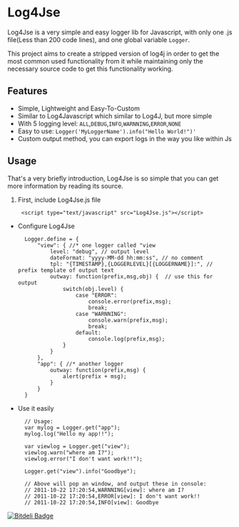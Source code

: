 # Log4Jse
Log4Jse is a very simple and easy logger lib for Javascript, with only one .js file(Less than 200 code lines), and one global variable `Logger`.

This project aims to create a stripped version of log4j in order to get the most common used functionality from it while maintaining only the necessary source code to get this functionality working.

## Features
+ Simple, Lightweight and Easy-To-Custom
+ Similar to Log4Javascript which similar to Log4J, but more simple
+ With 5 logging level: `ALL`,`DEBUG`,`INFO`,`WARNNING`,`ERROR`,`NONE`
+ Easy to use: `Logger('MyLoggerName').info("Hello World!")'`
+ Custom output method, you can export logs in the way you like within Js

## Usage
That's a very briefly introduction, Log4Jse is so simple that you can get more information by reading its source.

1. First, include Log4Jse.js file

		<script type="text/javascript" src="Log4Jse.js"></script>


+ Configure Log4Jse

		Logger.define = {
			"view": { //* one logger called "view
				level: "debug", // output level
				dateFormat: "yyyy-MM-dd hh:mm:ss", // no comment
				tpl: "{TIMESTAMP},{LOGGERLEVEL}[{LOGGERNAME}]:", // prefix template of output text
				outway: function(prefix,msg,obj) {  // use this for output
					switch(obj.level) {
						case "ERROR":
							console.error(prefix,msg);
							break;
						case "WARNNING":
							console.warn(prefix,msg);
							break;
						default:
							console.log(prefix,msg);	
					}
				}
			},
			"app": { //* another logger
				outway: function(prefix,msg) {
					alert(prefix + msg);
				}
			}
		}



+ Use it easily

		// Usage:
		var mylog = Logger.get("app");
		mylog.log("Hello my app!!");
		
		var viewlog = Logger.get("view");
		viewlog.warn("where am I?");
		viewlog.error("I don't want work!!");
		
		Logger.get("view").info("Goodbye");
		
		// Above will pop an window, and output these in console:
		// 2011-10-22 17:20:54,WARNNING[view]: where am I?
		// 2011-10-22 17:20:54,ERROR[view]: I don't want work!!
		// 2011-10-22 17:20:54,INFO[view]: Goodbye
		

  
  


[![Bitdeli Badge](https://d2weczhvl823v0.cloudfront.net/ijse/log4jse/trend.png)](https://bitdeli.com/free "Bitdeli Badge")

